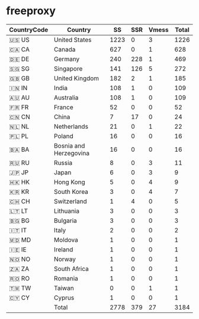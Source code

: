 # freeproxy

|CountryCode|Country|SS|SSR|Vmess|Total|
|  ----  | ----  |  ----  | ----  |  ----  | ----  |
|🇺🇸 US|United States|1223|0|3|1226|
|🇨🇦 CA|Canada|627|0|1|628|
|🇩🇪 DE|Germany|240|228|1|469|
|🇸🇬 SG|Singapore|141|126|5|272|
|🇬🇧 GB|United Kingdom|182|2|1|185|
|🇮🇳 IN|India|108|1|0|109|
|🇦🇺 AU|Australia|108|1|0|109|
|🇫🇷 FR|France|52|0|0|52|
|🇨🇳 CN|China|7|17|0|24|
|🇳🇱 NL|Netherlands|21|0|1|22|
|🇵🇱 PL|Poland|16|0|0|16|
|🇧🇦 BA|Bosnia and Herzegovina|16|0|0|16|
|🇷🇺 RU|Russia|8|0|3|11|
|🇯🇵 JP|Japan|6|0|3|9|
|🇭🇰 HK|Hong Kong|5|0|4|9|
|🇰🇷 KR|South Korea|3|0|4|7|
|🇨🇭 CH|Switzerland|1|4|0|5|
|🇱🇹 LT|Lithuania|3|0|0|3|
|🇧🇬 BG|Bulgaria|3|0|0|3|
|🇮🇹 IT|Italy|2|0|0|2|
|🇲🇩 MD|Moldova|1|0|0|1|
|🇮🇪 IE|Ireland|1|0|0|1|
|🇳🇴 NO|Norway|1|0|0|1|
|🇿🇦 ZA|South Africa|1|0|0|1|
|🇷🇴 RO|Romania|1|0|0|1|
|🇹🇼 TW|Taiwan|0|0|1|1|
|🇨🇾 CY|Cyprus|1|0|0|1|
||Total|2778|379|27|3184|
